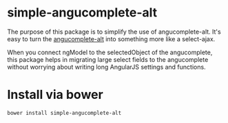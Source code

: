 # simple-angucomplete-alt
The purpose of this package is to simplify the use of angucomplete-alt. It's easy to turn the [angucomplete-alt](https://github.com/ghiden/angucomplete-alt) into something more like a select-ajax.

When you connect ngModel to the selectedObject of the angucomplete, this package helps in migrating large select fields to the angucomplete without worrying about writing long AngularJS settings and functions.

# Install via bower
```bower install simple-angucomplete-alt```
